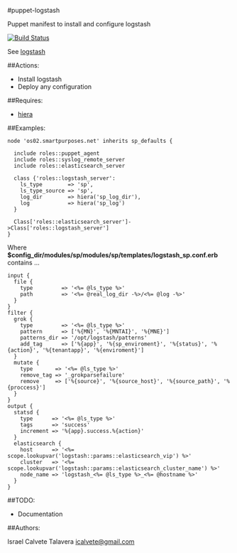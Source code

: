 #puppet-logstash

Puppet manifest to install and configure logstash

[![Build Status](https://secure.travis-ci.org/icalvete/puppet-logstash.png)](http://travis-ci.org/icalvete/puppet-logstash)

See [logstash](http://logstash.net/)

##Actions:

* Install logstash
* Deploy any configuration

##Requires:

* [hiera](http://docs.puppetlabs.com/hiera/1/index.html)

##Examples:

    node 'os02.smartpurposes.net' inherits sp_defaults {

      include roles::puppet_agent
      include roles::syslog_remote_server
      include roles::elasticsearch_server

      class {'roles::logstash_server':
        ls_type        => 'sp',
        ls_type_source => 'sp',
        log_dir        => hiera('sp_log_dir'),
        log            => hiera('sp_log')
      }

      Class['roles::elasticsearch_server']->Class['roles::logstash_server']
    }

Where **$config_dir/modules/sp/modules/sp/templates/logstash_sp.conf.erb** contains ...

    input {
      file {
        type         => '<%= @ls_type %>'
        path         => '<%= @real_log_dir -%>/<%= @log -%>'
      }
    }
    filter {
      grok {
        type         => '<%= @ls_type %>'
        pattern      => ['%{MN}', '%{MNTAI}', '%{MNE}']
        patterns_dir => '/opt/logstash/patterns'
        add_tag      => ['%{app}', '%{sp_enviroment}', '%{status}', '%{action}', '%{tenantapp}', '%{enviroment}']
      }
      mutate {
        type       => '<%= @ls_type %>'
        remove_tag => '_grokparsefailure'
        remove     => ['%{source}', '%{source_host}', '%{source_path}', '%{proccess}']
      }
    }
    output {
      statsd {
        type      => '<%= @ls_type %>'
        tags      => 'success'
        increment => '%{app}.success.%{action}'
      }
      elasticsearch {
        host      => '<%= scope.lookupvar('logstash::params::elasticsearch_vip') %>'
        cluster   => '<%= scope.lookupvar('logstash::params::elasticsearch_cluster_name') %>'
        node_name => 'logstash_<%= @ls_type %>_<%= @hostname %>'
      }
    }

##TODO:

* Documentation

##Authors:
		 
Israel Calvete Talavera <icalvete@gmail.com>
